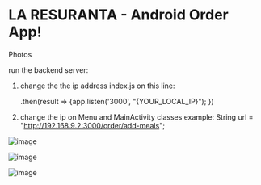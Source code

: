# LA RESURANTA - Android Order App!

Photos
  
run the backend server:
  
  1. change the the ip address index.js on this line:
  
        .then(result => {app.listen('3000', "{YOUR_LOCAL_IP}"); })
  
  2. change the ip on Menu and MainActivity classes
    example:  String url = "http://192.168.9.2:3000/order/add-meals";
  
  
![image](https://user-images.githubusercontent.com/48179479/157681228-8df15ff8-6c94-467e-a423-a18c867ee064.png)



![image](https://user-images.githubusercontent.com/48179479/157681270-8c2b1c21-992b-42ce-bb15-14914db4bf8b.png)
  
  
  
![image](https://user-images.githubusercontent.com/48179479/157681596-f23a68db-710e-4f12-adec-bc79fbc6b38f.png)

